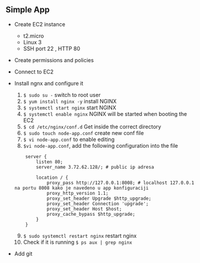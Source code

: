 ## Simple App

- Create EC2 instance
    - t2.micro
    - Linux 3
    - SSH port 22 , HTTP 80
- Create permissions and policies
- Connect to EC2

- Install ngnx and configure it
    1. `$ sudo su -` switch to root user
    2. `$ yum install nginx -y` install NGINX
    3. `$ systemctl start nginx` start NGINX
    4. `$ systemctl enable nginx` NGINX will be started when booting the EC2
    5. `$ cd /etc/nginx/conf.d` Get inside the correct directory
    6. `$ sudo touch node-app.conf` create new conf file 
    7. `$ vi node-app.conf` to enable editing
    8. `$vi node-app.conf`, add the following configuration into the file
    ```
        server {
            listen 80;
            server_name 3.72.62.128/; # public ip adresa

            location / {
                proxy_pass http://127.0.0.1:8008; # localhost 127.0.0.1 na portu 8008 kako je navedeno u app konfiguraciji
                proxy_http_version 1.1;
                proxy_set_header Upgrade $http_upgrade;
                proxy_set_header Connection 'upgrade';
                proxy_set_header Host $host;
                proxy_cache_bypass $http_upgrade;
            }
        }
    ```
    9. `$ sudo systemctl restart nginx` restart nginx
    10. Check if it is running `$ ps aux | grep nginx`

- Add git
